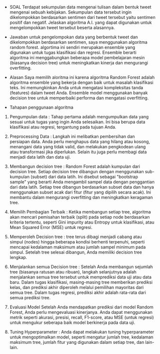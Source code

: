 - SOAL
Terdapat sekumpulan data mengenai tulisan dalam bentuk tweet mengenai sebuah kebijakan. Sekumpulan data tersebut ingin dikelompokkan berdasarkan sentimen dari tweet tersebut yaitu sentimen positif dan negatif. Jelaskan algoritma A.I. yang dapat digunakan untuk mengelompokkan tweet tersebut beserta alasannya.

- Jawaban 
untuk pengelompokan data yang berbentuk tweet dan dikelompokkan berdasarkan sentimen, saya menggunakan algoritma random forest. algortima ini sendiri merupakan ensemble yang digunakan untuk tugas klasifikasi dan regresi. Ensemble berarti algoritma ini menggabungkan beberapa model pembelajaran mesin (biasanya decision tree) untuk meningkatkan kinerja dan mengurangi overfitting. 

- Alasan 
 Saya memilih aloritma ini karena algoritma Random Forest adalah algoritma ensemble yang bekerja dengan baik untuk masalah klasifikasi teks. Ini memungkinkan Anda untuk mengatasi kompleksitas tanda (features) dalam tweet Anda. Ensemble model menggunakan banyak decision tree untuk memperbaiki performa dan mengatasi overfitting.

 - Tahapan penggunaan algoritma 
 
 1. Pengumpulan data : Tahap pertama adalah mengumpulkan data yang sesuai untuk tugas yang ingin Anda selesaikan. Ini bisa berupa data klasifikasi atau regresi, tergantung pada tujuan Anda.

 2. Preprocessing Data : Langkah ini melibatkan pembersihan dan persiapan data. Anda perlu menghapus data yang hilang atau kosong, menangani data yang tidak valid, dan melakukan pengkodean ulang atau transformasi jika diperlukan. Selain itu juga perlu membagi data menjadi data latih dan data uji.

 3. Membangun decision tree : Random Forest adalah kumpulan dari decision tree. Setiap decision tree dibangun dengan menggunakan sub-kumpulan (subset) dari data latih. Ini disebut sebagai "bootstrap sample" yang berarti Anda mengambil sampel data dengan penggantian dari data latih. Setiap tree dibangun berdasarkan subset data dan hanya menggunakan subset acak dari fitur (fitur yang dipilih secara acak). Ini membantu dalam mengurangi overfitting dan meningkatkan keragaman tree.

 4. Memilih Pembagian Terbaik : Ketika membangun setiap tree, algoritma akan mencari pemisahan terbaik (split) pada setiap node berdasarkan kriteria tertentu, seperti Gini impurity atau Entropy untuk klasifikasi, atau Mean Squared Error (MSE) untuk regresi.

 5. Memperoleh Decision tree : tree terus dibagi menjadi cabang atau simpul (nodes) hingga beberapa kondisi berhenti terpenuhi, seperti mencapai kedalaman maksimum atau jumlah sampel minimum pada simpul. Setelah tree selesai dibangun, Anda memiliki decision tree lengkap.

 6. Menjalankan semua Decision tree : Setelah Anda membangun sejumlah tree (biasanya ratusan atau ribuan), langkah selanjutnya adalah menjalankan semua tree tersebut untuk memprediksi data uji atau data baru. Dalam tugas klasifikasi, masing-masing tree memberikan prediksi kelas, dan prediksi akhir diperoleh melalui pemilihan mayoritas dari semua tree. Dalam tugas regresi, prediksi akhir adalah rata-rata dari semua prediksi tree.

 7. Evaluasi Model 
 Setelah Anda mendapatkan prediksi dari model Random Forest, Anda perlu mengevaluasi kinerjanya. Anda dapat menggunakan metrik seperti akurasi, presisi, recall, F1-score, atau MSE (untuk regresi) untuk mengukur seberapa baik model berkinerja pada data uji.

 8. Tuning Hyperparameter : Anda dapat melakukan tuning hyperparameter untuk mengoptimalkan model, seperti mengatur jumlah tree, kedalaman maksimum tree, jumlah fitur yang digunakan dalam setiap tree, dan lain-lain.
